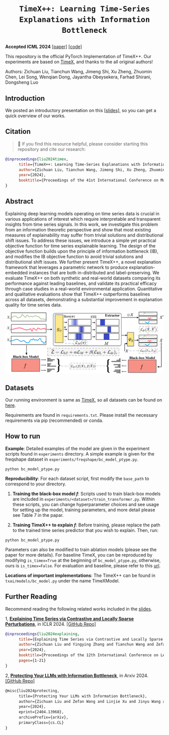 # <p align=center> `TimeX++: Learning Time-Series Explanations with Information Bottleneck`</p>

**Accepted ICML 2024** [[paper]](https://xxxxxx) [[code]](https://github.com/zichuan-liu/TimeXplusplus) 

This repository is the official PyTorch Implementation of TimeX++. Our experiments are based on [TimeX](https://github.com/mims-harvard/TimeX), and thanks to the all original authors! 

Authors: Zichuan Liu, Tianchun Wang, Jimeng Shi, Xu Zheng, Zhuomin Chen, Lei Song, Wenqian Dong, Jayantha Obeysekera, Farhad Shirani, Dongsheng Luo

## Introduction

We posted an introductory presentation on this [[slides]](https://zichuan-liu.github.io/talk/ib_slides.pdf), so you can get a quick overview of our works.

## Citation  
> 🌟 If you find this resource helpful, please consider starting this repository and cite our research:

```bibtex
@inproceedings{liu2024timex,
      title={TimeX++: Learning Time-Series Explanations with Information Bottleneck}, 
      author={Zichuan Liu, Tianchun Wang, Jimeng Shi, Xu Zheng, Zhuomin Chen, Lei Song, Wenqian Dong, Jayantha Obeysekera, Farhad Shirani, Dongsheng Luo},
      year={2024},
      booktitle={Proceedings of the 41st International Conference on Machine Learning}
}
```

## Abstract

Explaining deep learning models operating on time series data is crucial in various applications of interest which require interpretable and transparent insights from time series signals. In this work, we investigate this problem from an information theoretic perspective and show that most existing measures of explainability may suffer from trivial solutions and distributional shift issues. To address these issues, we introduce a simple yet practical objective function for time series explainable learning. The design of the objective function builds upon the principle of information bottleneck (IB), and modifies the IB objective function to avoid trivial solutions and distributional shift issues. We further present TimeX++, a novel explanation framework that leverages a parametric network to produce explanation-embedded instances that are both in-distributed and label-preserving. We evaluate TimeX++ on both synthetic and real-world datasets comparing its performance against leading baselines, and validate its practical efficacy through case studies in a real-world environmental application. Quantitative and qualitative evaluations show that TimeX++ outperforms baselines across all datasets, demonstrating a substantial improvement in explanation quality for time series data.

![figs](pic/model.png)


## Datasets
Our running environment is same as [TimeX](https://github.com/mims-harvard/TimeX), so all datasets can be found on [here](https://doi.org/10.7910/DVN/B0DEQJ).


Requirements are found in `requirements.txt`. Please install the necessary requirements via pip (recommended) or conda.

## How to run

**Example**: Detailed examples of the model are given in the experiment scripts found in `experiments` directory. 
A simple example is given for the freqshape dataset in `experiments/freqshape/bc_model_ptype.py`.

```shell
python bc_model_ptype.py
```

**Reproducibility**: For each dataset script, first modify the `base_path` to correspond to your directory.

1. **Training the black-box model $f$**: Scripts used to train black-box models are included in `experiments/<dataset>/train_transformer.py`. Within these scripts, you can change hyperparameter choices and see usage for setting up the model, training parameters, and more detail please see Table 7 in the papar. 


2. **Training TimeX++ to explain $f$**: Before training, please replace the path to the trained time series predictor that you wish to explain. Then, run:
```shell
python bc_model_ptype.py
```
Parameters can also be modified to train ablation models (please see the paper for more details). For baseline TimeX, you can be reproduced by modifying `is_timex=True` at the beginning of `bc_model_ptype.py`, otherwise, ours is `is_timex=False`. For evaluation and baseline, please refer to this [url](https://github.com/mims-harvard/TimeX/blob/main/reproducibility.md).


**Locations of important implementations**: The TimeX++ can be found in `txai/models/bc_model.py` under the name TimeXModel. 


## Further Reading
Recommend reading the following related works included in the [slides](https://zichuan-liu.github.io/talk/ib_slides.pdf).


1, [**Explaining Time Series via Contrastive and Locally Sparse Perturbations**](https://openreview.net/pdf?id=qDdSRaOiyb), in ICLR 2024.
[\[GitHub Repo\]](https://github.com/zichuan-liu/ContraLSP)

```bibtex
@inproceedings{liu2024explaining,
      title={Explaining Time Series via Contrastive and Locally Sparse Perturbations}, 
      author={Zichuan Liu and Yingying Zhang and Tianchun Wang and Zefan Wang and Dongsheng Luo and Mengnan Du and Min Wu and Yi Wang and Chunlin Chen and Lunting Fan and Qingsong Wen},
      year={2024},
      booktitle={Proceedings of the 12th International Conference on Learning Representations},
      pages={1-21}
}
```


2, [**Protecting Your LLMs with Information Bottleneck**](https://arxiv.org/abs/2404.13968), in Arxiv 2024.
[\[GitHub Repo\]](https://zichuan-liu.github.io/projects/IBProtector/index.html)

```tex
@misc{liu2024protecting,
      title={Protecting Your LLMs with Information Bottleneck}, 
      author={Zichuan Liu and Zefan Wang and Linjie Xu and Jinyu Wang and Lei Song and Tianchun Wang and Chunlin Chen and Wei Cheng and Jiang Bian},
      year={2024},
      eprint={2404.13968},
      archivePrefix={arXiv},
      primaryClass={cs.CL}
}
```

